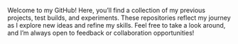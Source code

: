  Welcome to my GitHub! Here, you’ll find a collection of my previous projects, test builds, and experiments. These repositories reflect my journey as I explore new ideas and refine my skills. Feel free to take a look around, and I’m always open to feedback or collaboration opportunities!
